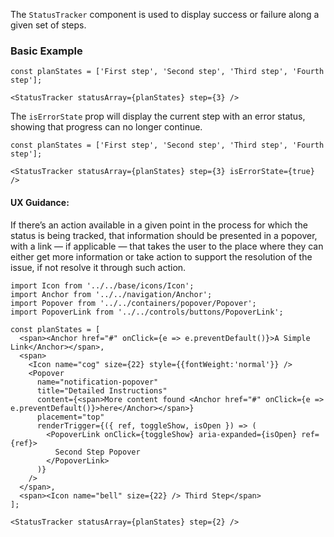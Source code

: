 The `StatusTracker` component is used to display success or failure along a given set of steps.

### Basic Example

```
const planStates = ['First step', 'Second step', 'Third step', 'Fourth step'];

<StatusTracker statusArray={planStates} step={3} />
```

The `isErrorState` prop will display the current step with an error status, showing that progress
can no longer continue.

```
const planStates = ['First step', 'Second step', 'Third step', 'Fourth step'];

<StatusTracker statusArray={planStates} step={3} isErrorState={true} />
```

#### UX Guidance:
If there’s an action available in a given point in the process for which the status is being tracked, that information should be presented in a popover, with a link — if applicable — that takes the user to the place where they can either get more information or take action to support the resolution of the issue, if not resolve it through such action.

```
import Icon from '../../base/icons/Icon';
import Anchor from '../../navigation/Anchor';
import Popover from '../../containers/popover/Popover';
import PopoverLink from '../../controls/buttons/PopoverLink';

const planStates = [
  <span><Anchor href="#" onClick={e => e.preventDefault()}>A Simple Link</Anchor></span>,
  <span>
    <Icon name="cog" size={22} style={{fontWeight:'normal'}} />
    <Popover
      name="notification-popover"
      title="Detailed Instructions"
      content={<span>More content found <Anchor href="#" onClick={e => e.preventDefault()}>here</Anchor></span>}
      placement="top"
      renderTrigger={({ ref, toggleShow, isOpen }) => (
        <PopoverLink onClick={toggleShow} aria-expanded={isOpen} ref={ref}>
          Second Step Popover
        </PopoverLink>
      )}
    />
  </span>,
  <span><Icon name="bell" size={22} /> Third Step</span>
];

<StatusTracker statusArray={planStates} step={2} />
```
